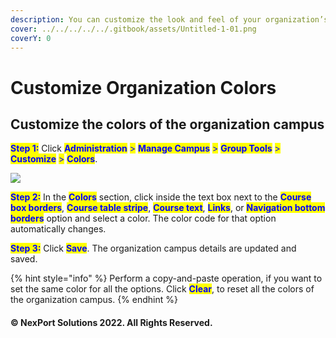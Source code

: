 ```yaml
---
description: You can customize the look and feel of your organization’s campus
cover: ../../../../../.gitbook/assets/Untitled-1-01.png
coverY: 0
---
```


# Customize Organization Colors

## Customize the colors of the organization campus

<mark style="color:blue;">**Step 1:**</mark>  Click <mark style="color:blue;">**Administration**</mark> <mark style="color:blue;"></mark><mark style="color:blue;">></mark> <mark style="color:blue;"></mark><mark style="color:blue;">**Manage Campus**</mark> <mark style="color:blue;"></mark><mark style="color:blue;">></mark> <mark style="color:blue;"></mark><mark style="color:blue;">**Group Tools**</mark> <mark style="color:blue;"></mark><mark style="color:blue;">></mark> <mark style="color:blue;"></mark><mark style="color:blue;">**Customize**</mark> <mark style="color:blue;"></mark><mark style="color:blue;">></mark> <mark style="color:blue;"></mark><mark style="color:blue;">**Colors**</mark>.

![](https://www.nexportcampus.com/Content/Guides/aweb/Content/Resources/Images/GT\_Customize/Colors\_550x160.png)

<mark style="color:blue;">**Step 2:**</mark>  In the <mark style="color:blue;">**Colors**</mark> section, click inside the text box next to the <mark style="color:blue;">**Course box borders**</mark>, <mark style="color:blue;">**Course table stripe**</mark>, <mark style="color:blue;">**Course text**</mark>, <mark style="color:blue;">**Links**</mark>, or <mark style="color:blue;">**Navigation bottom borders**</mark> option and select a color. The color code for that option automatically changes.

<mark style="color:blue;">**Step 3:**</mark>  Click <mark style="color:blue;">**Save**</mark>. The organization campus details are updated and saved.

{% hint style="info" %}
Perform a copy-and-paste operation, if you want to set the same color for all the options. Click <mark style="color:blue;">**Clear**</mark>, to reset all the colors of the organization campus.
{% endhint %}

#### © NexPort Solutions 2022. All Rights Reserved.
